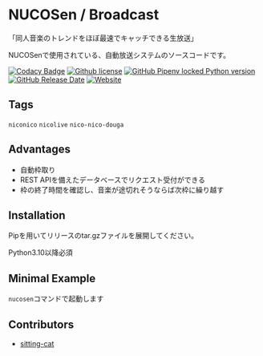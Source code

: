 # NUCOSen / Broadcast

<!-- # Short Description -->

「同人音楽のトレンドをほぼ最速でキャッチできる生放送」

NUCOSenで使用されている、自動放送システムのソースコードです。

<!-- # Badges -->

[![Codacy Badge](https://app.codacy.com/project/badge/Grade/f26d74df081e4aa4ac231f1d149c5619)](https://www.codacy.com/gh/nucosen/broadcast/dashboard?utm_source=github.com&amp;utm_medium=referral&amp;utm_content=nucosen/broadcast&amp;utm_campaign=Badge_Grade)
[![Github license](https://img.shields.io/github/license/nucosen/broadcast)](https://github.com/nucosen/broadcast/blob/main/LICENSE)
[![GitHub Pipenv locked Python version](https://img.shields.io/github/pipenv/locked/python-version/nucosen/broadcast)](https://github.com/nucosen/broadcast/blob/main/Pipfile)
[![GitHub Release Date](https://img.shields.io/github/release-date/nucosen/broadcast)](https://github.com/nucosen/broadcast/releases/latest)
[![Website](https://img.shields.io/website?down_color=red&down_message=offline&up_color=success&up_message=online&url=https%3A%2F%2Fwww.nucosen.live%2F)](https://www.nucosen.live/)

## Tags

`niconico` `nicolive` `nico-nico-douga`

## Advantages

-   自動枠取り
-   REST APIを備えたデータベースでリクエスト受付ができる
-   枠の終了時間を確認し、音楽が途切れそうならば次枠に繰り越す

## Installation

Pipを用いてリリースのtar.gzファイルを展開してください。

Python3.10以降必須

## Minimal Example

`nucosen`コマンドで起動します

## Contributors

-   [sitting-cat](https://github.com/sitting-cat)

<!-- CREATED_BY_LEADYOU_README_GENERATOR -->
